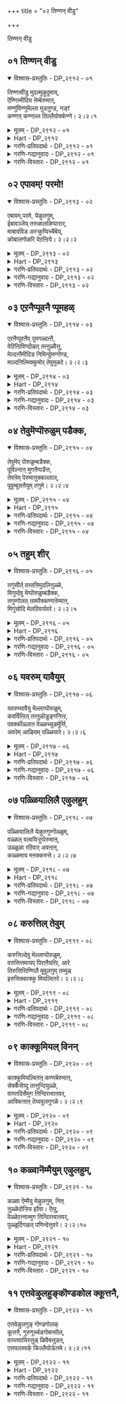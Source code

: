 +++
title = "०२ तिण्णन् वीडु"

+++

तिण्णन् वीडु

## ०१ तिण्णन् वीडु

<details open><summary>विश्वास-प्रस्तुतिः - DP_२९१२ - ०१</summary>

तिण्णऩ्वीडु मुदल्मुऴुदुमाय्,  
ऎण्णिऩ्मीदिय ऩॆम्बॆरुमाऩ्,  
मण्णुंविण्णुमॆल्ला मुडऩुण्ड, नङ्f  
कण्णऩ् कण्णल्ल तिल्लैयोर्क्कण्णे। २।२।१
</details>

<details><summary>मूलम् - DP_२९१२ - ०१</summary>

तिण्णऩ्वीडु मुदल्मुऴुदुमाय्,  
ऎण्णिऩ्मीदिय ऩॆम्बॆरुमाऩ्,  
मण्णुंविण्णुमॆल्ला मुडऩुण्ड, नङ्f  
कण्णऩ् कण्णल्ल तिल्लैयोर्क्कण्णे। २।२।१
</details>

<details><summary>Hart - DP_२९१२</summary>

The ancient god, moksha,  
the highest of all the gods, the protector of the world  
who has unlimited good qualities  
swallowed the earth and the sky:  
We have no other eyes but his to see:
</details>

<details><summary>गरणि-प्रतिपदार्थः - DP_२९१२ - ०१</summary>

तिण् = शाश्वतवाद, नल् \(नन्\) = श्रेष्ठवाद \(परिशुद्धवाद\), वीडु = बिडुगडॆये \(मोक्षवे\), मुदल् = मॊदलाद, मुऴुदुम् आय् = ऎल्लवू आगि, ऎण्निन् = योचनॆगॆ \(चिन्तनॆगॆ\), मीदियन् = मेल्पट्टवनू, ऎम्बॆरुमान् = नमगॆ स्वामियू, मण्णुम् विण्णुम् ऎल्लाम् = भूलोकवन्नू मेलणलोकगळन्नू ऎल्लवन्नू, उडन् = ऒट्टिगॆ, उण्ड = उण्डवनू, आद, नम् कण्णन् = नम्म कृष्ण परमात्मन, कण् अल्लदु = कृपाश्रयवल्लदॆ, इल्लै ओर् कण्णे = बेरॊन्दु कृपाश्रयविल्लवे इल्ल. 
</details>

<details><summary>गरणि-गद्यानुवादः - DP_२९१२ - ०१</summary>

शाश्वतवाद श्रेष्ठवाद \(उत्तमवाद\) बिडुगडॆये मॊदलाद ऎल्लवू आद, चिन्तनॆगॆ मीरिदवनाद, नम्म स्वामियाद, भूलोकवन्नू मेलण लोकगळन्नू ऎल्लवन्नू ऒट्टिगॆ उण्डवनाद नम्म कृष्णपरमात्मन कृपाश्रयवल्लदॆ बेरॊन्दु कृपाश्रयवे इल्ल. 
</details>

<details><summary>गरणि-विस्तारः - DP_२९१२ - ०१</summary>

हिन्दिन तिरुवाय् मॊऴियल्लि आळ्वाररु भगवन्तन कल्याणगुणगळन्नु विवरिसुत्ता, अवुगळन्नॆल्ला गमनिसिद बळिकलादरू तम्म मनस्सु आ सर्वेश्वरन दिव्यतिरुवडिगळन्नु दृढवागि आश्रयिसबेकॆन्दु अदक्कॆ करॆ कॊट्टरष्टॆ.

ई तिरुवाय् मॊऴिय मॊदल पाशुरवाद इदरल्लि सह आ विषयवन्ने अवरु मुन्दुवरिसुत्तिद्दारॆ. 

आळ्वाररु हेळुत्तारॆ- भगवन्तन कल्याणगुणगळन्नू लीलाविभूतिगळन्नू ऎणिसि, लॆक्कमाडि हेळलु साध्यविल्ल. अवुगळ परिमितियन्नु चिन्तिसि गुरुतिसलू आगुवुदिल्ल. स्वामियु परमकारुण्य निधि. तानु सृष्टिसिद ऎल्ला चेतनाचेतनगळ रक्षणॆय हॊणॆयन्नु हॊत्तिद्दानॆ. सामान्यवाद सुखशान्ति सन्तोषगळन्नु हिडिदु, अत्युत्तमवू शाश्वतवू श्रेष्ठवू आद मोक्षदवरॆगॆ ऎल्लवन्नू दयॆनीडतक्कवनु अवने. जनन मरणादि दुःखसङ्कटगळन्नु निवारिसुववनू अवने. ऎल्ल लोकगळ निर्वाहकनू अवने. प्रळयकाल बन्दागलू सह, भूलोकवन्नू मेलण ऎल्ला लोकगळन्नू अवनु ऒट्टिगॆ कबळिसि, अवुगळन्नॆल्ला तन्न हॊट्टॆयल्लिये अडगिसिट्टुकॊण्डु, मत्तॆ सृष्टि कालबरुववरॆगू संरक्षिसुववनु. सामान्यमानवनागि भूलोकदल्लि बन्दु तन्न आश्चर्याद्भुत लीलॆगळिद लोकवन्नु मुग्धगॊळिसिद मनमोहकनाद श्रीकृष्णनू अवने. चेतननु अवन कृपॆयन्नू आश्रयवन्नू तप्पदॆ गळिसिकॊळ्ळलेबेकु. अदन्नु बिट्टरॆ अन्थ आश्रय बेरॊन्दिल्ल. 

“कण्णन् कण्णल्लदु इल्लैयोर् कण्णे” –

’कण्’ ऎम्बुदक्कॆ ’करुणॆ, कृपॆ, दयॆ, अनुग्रह, नोट, कण्णु, स्थळ, अवकाश, मुम्भाग, ऎदुरु, आश्रय............” ऎन्दॆल्ल अर्थवागुत्तदॆ. इविष्टु अर्थगळन्नू मेलणवाक्यदल्लि अन्वयिसिकॊण्डु आनन्दिसबहुदाद सॊगसाद वाक्यविदु. ’कण्णन्’ ऎन्दरॆ, श्रीकृष्णरूपियाद भगवन्तनु ई ऎल्ल गुणगळिन्दलू परिशोभितनु. अवन कण्णिगॆ ऒळपट्टवनिगॆ सुख, शान्ति, सन्तोषगळिगॆ तडॆयिल्ल. कण्णन कण्णे कण्णु\! निजवाद, अत्याकर्षवाद, कृपापूर्णवाद, मनोहरवाद कण्णु\! मिक्कवन्नु याव बगॆयल्लू अदरॊन्दिगॆ होलिसलु आगदॆ इरुवुदरिन्द अवुगळन्नु ’कण्णु’ ऎन्नलेबारदु. कण्णन कण्णिन महत्व अष्टु हिरिदु?
</details>

## ०२ एपावम्\! परमो\!

<details open><summary>विश्वास-प्रस्तुतिः - DP_२९१३ - ०२</summary>

एबावम्,परमे, येऴुलगुम्,  
ईबावञ्जॆय् तरुळालळिप्पारार्,  
माबावंविड अरऱ्कुप्पिच्चैबॆय्,  
कोबालगोळरि येऱऩ्ऱिये। २।२।२
</details>

<details><summary>मूलम् - DP_२९१३ - ०२</summary>

एबावम्,परमे, येऴुलगुम्,  
ईबावञ्जॆय् तरुळालळिप्पारार्,  
माबावंविड अरऱ्कुप्पिच्चैबॆय्,  
कोबालगोळरि येऱऩ्ऱिये। २।२।२
</details>

<details><summary>Hart - DP_२९१३</summary>

If he does not help us, who will give us grace  
and save the people of the seven worlds  
and the gods in the sky from their sins?  
Gopalan, the highest lord, gave his blood to Shiva  
to remove the curse that Nānmuhan had put on him:
</details>

<details><summary>गरणि-प्रतिपदार्थः - DP_२९१३ - ०२</summary>

एपावम् = ऎन्थ भावनॆ\! परमे = ऎष्टु श्रेष्ठ\! एऴुलहुम् = एळु लोकगळन्नू, पावम् = \(ई बगॆय\) भावनॆगळन्नु ईशॆय्दु = उण्टुमाडि, अरुळाल् = कृपॆयिन्द, अळिप्पार् आर् = संरक्षिसुववरु यारु? मा = बलु दॊड्ड, पावम् = पापवु, विड = तॊलगुवन्तॆ, अरऱ् कु = शिवनिगॆ, पिच्चै पॆय् = भिक्षॆयन्नित्त, कोपालन् = गोपालकनाद \(गोपालनॆम्ब\), कोळ् = बलिष्ठ अरि एऱु = गण्डुसिंह, अन्ऱिये = अल्लदॆये. 
</details>

<details><summary>गरणि-गद्यानुवादः - DP_२९१३ - ०२</summary>

ऎन्थ भावनॆ\! ऎष्टु श्रेष्ठ\! ई बगॆय भावनॆगळन्नुण्टुमाडि, कृपॆयिन्द संरक्षिसुववरु यारु? बलुदॊड्ड पापवु तॊलगुवन्तॆ शिवनिगॆ भिक्षॆयन्नित्त गोपालनॆम्ब बलिष्ठगण्डु सिंहवल्लदॆये? 
</details>

<details><summary>गरणि-विस्तारः - DP_२९१३ - ०२</summary>

हिन्दिन पाशुरदल्लि ’कण्णनल्लदॆ बेरॊन्दु कण्णे इल्ल’ ऎम्बुदन्नु स्पष्टपडिसलायितु. ईग, अदु हेगॆ ऎम्बुदन्नु निदर्शनपूर्वकवागि दृढपडिसलागुत्तदॆ. 

कृपॆ, रक्षणॆ – ई ऎरडू भगवन्तन अपरूपवाद अतिशय कार्यगळु. ऎल्ला लोकगळिगू ऎल्ला कालगळल्लियू भगवन्तन रक्षणॆ ऎम्बुदिदॆयष्टॆ. इदन्नु मनस्सिगॆ तन्दुकॊळ्ळुवुदू हागॆये दृढवागि नम्बुवुदू निजवागियू बहळ उत्तमवाद कार्यवे\! इन्थ उदात्त भावनॆमनदल्लि मूडिबरुवुदू सह भगवन्तन कृपॆयिन्दले. भगवन्तन कल्याणगुणगळन्नु नॆनॆयुवुदू, अवुगळ बगॆगॆ कृतङ्ञतॆयन्नु व्यक्तपडिसुवुदू भगवन्तन हिरिमॆयन्नु हॊगळिदन्तॆये. 

शिवनिगॆ हिन्दॆ ब्रह्महत्यादोष बन्दितन्तॆ. निजवागियू अदु बलु दॊड्ड पाप\! शिवनु तन्न कैगॆ अण्टिकॊण्डिद्द ब्रह्मकपालवन्नु हिडिदु अलॆदु अलॆदु बेसत्तनन्तॆ. यारू अदन्नु तुम्बलु समर्थरागलिल्लवन्तॆ. कडॆगॆ, सर्वेश्वरनाद, सर्वरक्षकनाद भगवन्तन बळिगॆ शिवनु होगि याचिसिदनन्तॆ. स्वामियु तन्न कैयिन्दले रक्तवन्नु अदरॊळक्कॆ हरिसुत्ता ’अक्षयं’ ऎन्दनन्तॆ. ब्रह्मकपालवु रक्तदिन्द तुम्बिद कूडले, शिवन कैगॆ अण्टिद्द पीडॆ कैयिन्द कळचिबित्तन्तॆ. शिवनिगॆ अण्टिद्द ब्रह्महत्यादोषवन्नु भगवन्तनु नीगिसिद्दु हीगॆ. 

जगत्तिनल्लि ’गोपाल’ ऎम्ब हॆसरिनिन्द मॆरॆयुत्ता गोवुगळ पालकनागि, मनमोहकनाद श्रीकृष्णरूपियाद भगवन्तनु परमसमर्थनाद पुरुषसिंहने\! 

आळ्वाररु हेळुत्तारॆ- भगवन्त ऎन्थ कृपासागर\! ऎन्थ जगद्रक्षकधुरीण\! ई बगॆय भावनॆगळु भक्तन मनदल्लि मूडिबरुवन्तॆ आगुवुदु स्वामिय असदृशवाद कार्यगळिन्दले. शिवनिगॆ अण्टिद्द ब्रह्महत्यादोषवन्नु निवारिसिद्दु अवन \(स्वामिय\) अद्वितीय सामर्थ्यने\! आ पुरुषसिंहनन्नु आश्रयिसि, अवन पूर्णकृपॆगॆ पात्ररागबेकु.
</details>

## ०३ एऱनैप्पूवनै प्पूमहळ्

<details open><summary>विश्वास-प्रस्तुतिः - DP_२९१४ - ०३</summary>

एऱऩैप्पूवऩैप् पूमगळ्दऩ्ऩै,  
वेऱिऩ्ऱिविण्दॊऴत् तऩ्ऩुळ्वैत्तु,  
मेल्दऩ्ऩैमीदिड निमिर्न्दुमण्गॊण्ड,  
माल्दऩिल्मिक्कुमोर् तेवुमुळदे। २।२।३
</details>

<details><summary>मूलम् - DP_२९१४ - ०३</summary>

एऱऩैप्पूवऩैप् पूमगळ्दऩ्ऩै,  
वेऱिऩ्ऱिविण्दॊऴत् तऩ्ऩुळ्वैत्तु,  
मेल्दऩ्ऩैमीदिड निमिर्न्दुमण्गॊण्ड,  
माल्दऩिल्मिक्कुमोर् तेवुमुळदे। २।२।३
</details>

<details><summary>Hart - DP_२९१४</summary>

Our divine lord who grew to the sky at Mahābali's sacrifice  
and measured the world  
keeps on his body Shiva, the bull-rider,  
Nānmuhan on a lotus and Lakshmi, treating all equally  
as all the other gods in the sky worship him:  
Is there any god higher than he?
</details>

<details><summary>गरणि-प्रतिपदार्थः - DP_२९१४ - ०३</summary>

एऱनै = वृषभवुळ्ळवनन्नु \(वृषभवाहनन्नु\), पूवनै = हूविनवनन्नु \(हूविनल्लि हुट्टिदवनन्नु\), पू= महळ् तन्नै = हूविन मगळन्नु \(लक्ष्मीदेवियन्नु\) वेऱु = बेरॆ, अन्ऱि = ऎन्नदन्तॆ, विण् तॊऴ = मेलणलोकदवरु, पूजिसुवन्तॆ, तन् उळ् = तन्नल्लिये, वैत्तु = इट्टुकॊण्डवनाड, मेल् = मेलॆ मत्तु तन्नै = तन्नन्नु, मीदीड = \(अवरॆल्लर\) मेलिरिसुवन्तॆ, निमिर्न्दु = बॆळॆदु \(ऎत्तरक्कॆ बॆळॆदु\) मण् कॊण्ड = भूमियन्नळॆदुकॊण्डवनाद माल् तनिल् = सर्वेश्वरनिगॆ, मिक्कुम् = हॆच्चिन \(मेल्पट्ट\), ओर् देवुम् उळदे = बेरॊब्ब दैववुण्टे? 
</details>

<details><summary>गरणि-गद्यानुवादः - DP_२९१४ - ०३</summary>

वृषभदवनन्नु हूविनवनन्नु हूविन मगळन्नु बेरॆबेरॆ ऎन्नदन्तॆ मेलणलोकदवरु पूजिसुवन्तॆ तन्नल्लिये इट्टुकॊण्डवनाद मत्तु तन्नन्नु अवरॆल्लर मेलिरिसुवन्तॆ ऎत्तरक्कॆ बॆळॆदु भूमियन्नळॆदुकॊण्डवनाद सर्वेश्वरनिगॆ मेल्पट्ट बेरॊब्ब दैववुण्टे? 
</details>

<details><summary>गरणि-विस्तारः - DP_२९१४ - ०३</summary>

वृषभवन्नुतन्न वाहनवन्नागि माडिकॊण्डिरुव शिवनु ’वृषभदवनु’. कमलद हूविनल्लि हुट्टिद चतुर्मुखब्रह्मनु ’हूविनवनु’. हागॆये हूविनल्लि हुट्टिदवळाद महालक्ष्मि ’हूविन मगळु’.

सर्वेश्वरनाद भगवन्तनु शिवनन्नु तन्न देहद बलभागदल्लिरिसिकॊण्डिद्दानॆ. तन्न नाभियिन्दले हॊरटु अरळिद कमलद हूविनल्लि हुट्टि, अल्लिये अदन्ने आसनवन्नागि माडिकॊण्डु वासिसुव चतुर्मुखनन्नु तन्निन्द बेर्पडदन्तॆ अल्लिये इरिसिकॊण्डिद्दानॆ. समुद्रमथन समयदल्लि कमलद हूविनल्लि हुट्टिद महालक्ष्मि भगवन्तनन्नु एरिसि मदुवॆयाद बळिक, तन्नन्नु अगलि होगदन्तॆ, स्वामियु तन्न वक्षदल्लिये अवळन्निरिसिकॊण्डिद्दानॆ. 

शिवनू, ब्रह्मनू, लक्ष्मियू तन्न ऒन्दु भागवे ऎन्दू, अवरु बेरॆयल्लवॆन्दू, अवरन्नु पूजिसिदरू तन्नन्ने पूजिसिदन्तॆ ऎन्दू तोरिसुवुदक्कागि स्वामियु अवरन्नु तन्नल्लिये हीगॆ व्यवस्थॆ माडिकॊण्डिद्दानॆ. 

अल्लदॆ तानु अवरॆल्लरिगिन्तलू मिगिलादवनु ऎन्दु तोरिसुव सलुवागि इन्नू उन्नतवागि बॆळॆदु, त्रिविक्रमनॆनिसि, ऎल्ल लोकगळन्नू तन्न ऎरडे हॆज्जॆगळिन्द व्यापिसि, अळॆदुकॊण्डिद्दानॆ. 

भगवन्तनिगिन्तलू मेल्पट्ट दैव बेरॆ इल्लवे इल्ल. अवने सर्वेश्वर. 

आळ्वाररु हेळुत्तारॆ- शिव, ब्रह्म, लक्ष्मि, नारायण, ऎन्दु बेरॆ बेरॆयागि ऎणिसि पूजिसुव आवश्यकतॆ इल्लवॆम्बन्तॆयू, अवरॆल्लर पूजॆयू सर्वेश्वरनाद तनगे सल्लुत्तदॆयॆन्दू तोरिसलु भगवन्तनु शिव, ब्रह्म, लक्ष्मियरन्नु तन्न देहदल्लिये सेरिसिकॊण्डिद्दानॆ. अल्लदॆ, अवरॆल्लरिगिन्तलू उन्नतवागि बॆळॆदु, त्रिविक्रमनागि, भूमियन्नु तन्न ऒन्दे हॆज्जॆयिन्द अळॆदुकॊण्डिद्दानॆ. आ सर्वेश्वरनिगिन्तलू बेरॆ याव दैववू इल्ल.
</details>

## ०४ तेवुमॆप्पॊरुळुम् पडैक्क,

<details open><summary>विश्वास-प्रस्तुतिः - DP_२९१५ - ०४</summary>

तेवुमॆप् पॊरुळुम्बडैक्क,  
पूविल्नाऩ् मुगऩैप्पडैत्त,  
तेवऩॆम् पॆरुमाऩुक्कल्लाल्,  
पूवुम्बूसऩैयुम् तगुमे। २।२।४
</details>

<details><summary>मूलम् - DP_२९१५ - ०४</summary>

तेवुमॆप् पॊरुळुम्बडैक्क,  
पूविल्नाऩ् मुगऩैप्पडैत्त,  
तेवऩॆम् पॆरुमाऩुक्कल्लाल्,  
पूवुम्बूसऩैयुम् तगुमे। २।२।४
</details>

<details><summary>Hart - DP_२९१५</summary>

Should anyone adorn other gods with flowers  
or worship any god other than our lord  
who created Nānmuhan to create all the gods  
and all the creatures in the world?
</details>

<details><summary>गरणि-प्रतिपदार्थः - DP_२९१५ - ०४</summary>

तेवुम् = देवतॆगळन्नू, ऎप्पॊरुळुम् = ऎल्ला वस्तुगळन्नू, पडैक्क = सृष्टिसुवुदक्कागि, पूविल् = कमलद हूविनल्लि, नान् मुहनै = नाल्मुखनन्नु, पडैत्त = सृष्टिसिद, तेवम् = परदैववाद, ऎम्बॆरुमानक्कु अल्लाल् = सर्वेश्वरनिगॆ अल्लदॆ, पूवुम् = हूवू, पूशनैयुम् = पूजॆयू, तहुमे = तरवे? 
</details>

<details><summary>गरणि-गद्यानुवादः - DP_२९१५ - ०४</summary>

देवतॆगळन्नू ऎल्ला वस्तुगळन्नू सृष्टिसुवुदक्कागि कमलदहूविनल्लि नाल्मुखनन्नु सृष्टिसिद परदैववाद सर्वेश्वरनिगॆ अल्लदॆ हूवू पूजॆयू तरवे? 
</details>

<details><summary>गरणि-विस्तारः - DP_२९१५ - ०४</summary>

याव दैववन्नु पूजिसबेकु? यारिगॆ मणियबेकु? यारिगॆ गन्ध पुष्पादि उपचारगळन्नु सल्लिसबेकु? यारन्नु दृढवागि आश्रयिसि उज्जीवनगॊळ्ळबेकु? ई बगॆय प्रश्नॆगळॆल्लक्कू उत्तरवो ऎम्बन्तॆ ई पाशुरद विषयविदॆ. 

आळ्वाररु हेळुत्तारॆ- ऎल्लक्कू आदियू कारणनू आगिरुव परदैव ऒब्बनु. अवने सर्वेश्वर. देवतॆगळिन्द हिडिदु ऎल्ला चेतनाचेतन वस्तुगळन्नू सृष्टिसलु सङ्कल्पिसिद कूडले अवनु चतुर्मुख ब्रह्मनन्नु तन्न नाभिकमलदल्लि सृष्टिसिदनु. मत्तु जगत् सृष्टिय कार्यक्कॆ अवनन्नु नियमिसिदनु. सर्वेश्वरनू सर्वङ्ञनू सर्वशक्तनू आद आ दैववन्नल्लदॆ मत्तारन्नु पूजिसुवुदु? अवने ऎल्ल बगॆय उपचारक्कू तक्कवनु. अवनन्ने दृढवागि आश्रयिसि उज्जीवनगॊळ्ळतक्कद्दु.
</details>

## ०५ तहुम् शीर्

<details open><summary>विश्वास-प्रस्तुतिः - DP_२९१६ - ०५</summary>

तगुंसीर्त् तऩ्तऩिमुदलिऩुळ्ळे,  
मिगुम्देवु मॆप्पॊरुळुम्बडैक्क,  
तगुम्गोलत् तामरैक्कण्णऩॆम्माऩ्,  
मिगुंसोदि मेलऱिवार्यवरे। २।२।५
</details>

<details><summary>मूलम् - DP_२९१६ - ०५</summary>

तगुंसीर्त् तऩ्तऩिमुदलिऩुळ्ळे,  
मिगुम्देवु मॆप्पॊरुळुम्बडैक्क,  
तगुम्गोलत् तामरैक्कण्णऩॆम्माऩ्,  
मिगुंसोदि मेलऱिवार्यवरे। २।२।५
</details>

<details><summary>Hart - DP_२९१६</summary>

The majestic lord with beautiful lotus eyes  
unique, famous and ancient, shines like a bright light:  
Does anyone know any other god, higher than our dear lord?
</details>

<details><summary>गरणि-प्रतिपदार्थः - DP_२९१६ - ०५</summary>

तहुम् = युक्तवाद \(तक्कद्दाद\), शीर् = गुणगळन्नुळ्ळवनू, तन् = तन्न, तनि = साटियिल्लद, मुदलिनुळ्ळे = मॊट्टमॊदलिन सङ्कल्पदल्लि, मिहुम् = इतर, देवुम् = ब्रह्मादि देवतॆगळन्नू, ऎप्पॊरुळुम् = ऎल्ला वस्तुगळन्नू, पडैक्क = सृष्टिसुवुदक्कागि, तहुम् = तक्कावनाद, कोलम् = सुन्दरवाद, तामरैक्कण्ण = कॆन्दावरॆयन्तॆ कण्णुगळुळ्ळवनू, आद, ऎम्मान् = नम्म स्वामियन्नुळिदु, मिहुम् = अतिशयवाद, शोदि = ज्योति \(प्रभॆ\)यन्नुळ्ळ, मेल् = श्रेष्ठ \(मेलाद\) वस्तुवन्नु, अऱिवार् = अरियतक्कवरु, यवर् = यारिद्दारॆ? \(यारु?\) 
</details>

<details><summary>गरणि-गद्यानुवादः - DP_२९१६ - ०५</summary>

युक्तवाद \(तक्कद्दाद\) गुणगळन्नुळ्ळवनू, तन्न साटियिल्लद मॊट्ट मॊदलिन सङ्कल्पदल्लि, उळिद ऎल्ला \(ब्रह्मादि\) देवतॆगळन्नू, ऎल्ला वस्तुगळन्नू सृष्टिसुवुदक्कागि तक्कवनाद सॊबगिन कॆन्दावरॆयन्तॆ कण्णुगळुळ्ळवनाद नम्म स्वामियन्नुळिदु, अतिशयवाद प्रभॆयन्नुळ्ळ मेलाद वस्तुवन्नु अरियतक्कवरु यारु? 
</details>

<details><summary>गरणि-विस्तारः - DP_२९१६ - ०५</summary>

ई पाशुरदल्लि भगवन्तन कॆलवु विशिष्टवाद परत्वगुणगळन्नु निरूपिसलागिदॆ. 

भगवन्तनु तन्न सृष्टिकार्यक्कॆ युक्तवाद ज्ञान, बल, वीर्य, तेजस मॊदलाद साटियिल्लद गुणगळिन्दलू, तन्न सङ्कल्प मात्रदिन्दले ब्रह्मने मॊदलाद ऎल्ला देवतॆगळन्नू मत्तु इतर ऎल्ला चेतनाचेतन वस्तुगळन्नू सृष्टिसि बिडबल्लसामर्थ्यदिन्दलू, कॆन्दावरॆयन्तॆ विशालवू सुन्दरवू आद कण्णुगळुळ्ळवनागि, तक्कन्तॆ सर्वाकर्षक प्रभॆ \(तेजस्\)यिन्दलू, अद्वितीयवाद रीतियल्लि दिव्यसुन्दरनागिद्दानॆ. गुणगळल्लू, सौन्दर्यदल्लू, सङ्कल्पशक्तियल्लू, साटियिल्लद ज्ञानदल्लू भगवन्तनन्नु मीरिसुव परवस्तु बेरॊन्दिल्ल. ऎल्ल विषयदल्लू अवने सर्वाधिकनु.
</details>

## ०६ यवरुम् यावैयुम्

<details open><summary>विश्वास-प्रस्तुतिः - DP_२९१७ - ०६</summary>

यवरुम्यावैयु मॆल्लाप्पॊरुळुम्,  
कवर्विऩ्ऱित् तऩ्ऩुळॊडुङ्गनिऩ्ऱ,  
पवर्क्कॊळ्ञाऩ वॆळ्ळच्चुडर्मूर्त्ति,  
अवरॆम् आऴियम् पळ्ळियारे। २।२।६
</details>

<details><summary>मूलम् - DP_२९१७ - ०६</summary>

यवरुम्यावैयु मॆल्लाप्पॊरुळुम्,  
कवर्विऩ्ऱित् तऩ्ऩुळॊडुङ्गनिऩ्ऱ,  
पवर्क्कॊळ्ञाऩ वॆळ्ळच्चुडर्मूर्त्ति,  
अवरॆम् आऴियम् पळ्ळियारे। २।२।६
</details>

<details><summary>Hart - DP_२९१७</summary>

He carries a discus and rests beautifully on the ocean,  
and he swallowed all people and all things and kept them in his stomach  
He is the shining flood of knowledge  
and his rule spreads over all the world:
</details>

<details><summary>गरणि-प्रतिपदार्थः - DP_२९१७ - ०६</summary>

यवरुम् = ऎल्ला चेतनरन्नू, यावैयुम् = ऎल्ला अचेतनगळन्नू, ऎल्ला प्पॊरुळुम् = ऎल्ला वस्तुगळन्नू, कवर् वु = कवलुगळु, इन्ऱि = इल्लदन्तॆ, तन्नुळ् = तन्नल्लिये, ऒडुङ्ग = अडकमाडिकॊण्डु, निन्ऱ =इरुव, पर्वकॊळ् = विशालवागि हरडिरुव, ञानम् वॆळ्ळम् = ज्ञानप्रवाहवु, शुडर् = \(तनगॆ\) कान्तियागि बॆळगुव, मूर्त्ति = \(सॊबगिन\) मूर्तियाद, अवर् = आ सर्वेश्वरनु, ऎम् = नम्म, आऴि = प्रळयजलदल्लि, अम् = सॊगसागि, \(निरातङ्कवागि\), पळ्ळियाने = पवडिसिरुववने. 
</details>

<details><summary>गरणि-गद्यानुवादः - DP_२९१७ - ०६</summary>

हिन्दिन पाशुरगळल्लि भगवन्तनु सृष्टिगॆ मुञ्चितवागि इरतक्कवनॆन्दू, अवन सङ्कल्पमात्रदिन्दले सृष्टिकार्यनडॆयुवुदॆन्दू हेळलायितु. ई पाशुरदल्लि, महाप्रळयवुण्टागि, ऎल्लॆल्लू जलमयवे आगिद्दागलू सह भगवन्तनु मात्र आ प्रळयजलदल्लि निर्लिप्ततॆयिन्द निरातङ्कवागि पवडिसि योगनिद्दॆयल्लिरुवनॆन्दू हेळलागुत्तदॆ. हीगॆ, भगवन्तन अनादित्ववन्नू अविनाशत्ववन्नू इदु विशदपडिसुत्तदॆ. सृष्टिये बरलि, प्रळयवेबरलि, भगवन्तनु तन्न सृष्टिय ऎल्ल वस्तुगळन्नू निर्वहिसुत्तानॆ. प्रळय बन्दाग आ वस्तुगळन्नॆल्ल तन्न हॊट्टॆयल्लि अडकमाडिकॊण्डु, मरुसृष्टियवरॆगॆ कापाडिकॊण्डिद्दु, सृष्टिकाल बन्द कूडले अवन्नॆल्ल हॊरहाकुत्तानॆ. सृष्टिप्रळयगळ नडुवण कालदल्लियू सह अवने ऎल्लवन्नू संरक्षिसतक्कवनु. ऎन्थ उदारियाद कृपाळु भगवन्त\! 
</details>

<details><summary>गरणि-विस्तारः - DP_२९१७ - ०६</summary>

आळ्वाररु हेळुत्तारॆ- प्रळयकालदल्लि सर्वेश्वरनाद भगवन्तनु ऎल्ला चेतनचेतनवस्तुगळन्नू, भिन्नभिन्नवागि विङ्गडिसिदन्तॆ, ऎल्लवन्नू ऒट्टागि कबळिसि, तन्न हॊट्टॆयल्लि अडकमाडिट्टुकॊळ्ळुत्तानॆ- बळिक, निरातङ्कवागि, हायागि, आ प्रळयजलदल्लिये कल्पान्तदवरॆगू पवडिसि योगनिद्दॆयल्लिरुत्तानॆ. ऎल्लॆल्लियू हरडिकॊण्डिरुव ज्ञानप्रवाहद प्रभॆयु अवनन्नु दिव्यसुन्दरनन्नागि बॆळगिसुत्तदॆ.
</details>

## ०७ पळ्ळियालिलै एऴुलहुम्

<details open><summary>विश्वास-प्रस्तुतिः - DP_२९१८ - ०७</summary>

पळ्ळियालिलै येऴुलगुम्गॊळ्ळुम्,  
वळ्ळल् वल्वयिऱ्ऱुप्पॆरुमाऩ्,  
उळ्ळुळा रऱिवार् अवऩ्ऱऩ्,  
कळ्ळमाय मऩक्करुत्ते। २।२।७
</details>

<details><summary>मूलम् - DP_२९१८ - ०७</summary>

पळ्ळियालिलै येऴुलगुम्गॊळ्ळुम्,  
वळ्ळल् वल्वयिऱ्ऱुप्पॆरुमाऩ्,  
उळ्ळुळा रऱिवार् अवऩ्ऱऩ्,  
कळ्ळमाय मऩक्करुत्ते। २।२।७
</details>

<details><summary>Hart - DP_२९१८</summary>

He, generous and mighty,  
swallowed all the seven worlds and rested on a banyan leaf:  
Who knows what is within him?  
Who knows the thoughts of that thief Māyan?
</details>

<details><summary>गरणि-प्रतिपदार्थः - DP_२९१८ - ०७</summary>

कुळ्ळि = मलगुव स्थळ, आल् इलै = आलद ऎलॆ, एऴ् उलहुम् = एळु लोकगळन्नू, कॊळ्ळुम् = इळिसिकॊळ्ळुवन्थ \(सेरिसिकॊळ्ळुवन्थ\), वळ्ळल् = उदारवाद, वल् = बलिष्ठवाद, वयिट्रु = हॊट्टॆयुळ्ळ, पॆरुमान् = हिरिमॆयुळ्ळवनन्नु \(स्वामियन्नु\), उळ्ळुळ् = अन्तरङ्गदल्लि, आर् अऱिवार् = यारु अरियबल्लरु? अवन् तन् = अवन, कळ्ळम् = कपटदिन्द कूडिद, मायम् = आश्चर्यगळु, मनम् = मनस्सिन, करुत्ते = विषयवे. 
</details>

<details><summary>गरणि-गद्यानुवादः - DP_२९१८ - ०७</summary>

मलगुव स्थळ आलदॆलॆ. एळु लोकगळन्नू सेरिसिकॊळ्ळुवन्थ उदारवाद \(बलुदॊड्ड\) बलिष्ठवाद हॊट्टॆ. इन्थ हिरिमॆयुळ्ळवनन्नु \(स्वामियन्नु\) अन्तरङ्गदल्लि यारु अरियबल्लरु? अवन कपटदिन्द कूडिद आश्चर्यगळु मनस्सिन विषयवे. 
</details>

<details><summary>गरणि-विस्तारः - DP_२९१८ - ०७</summary>

भगवन्तनु हेगॆ जगन्नियामकनॆम्बुदन्नू, जगन्निर्वाहकनॆम्बुदन्नू अवन औदार्यवॆष्टु हिरिदु ऎम्बुदन्नु हिन्दिन पाशुरगळल्लि हेळलायितु. ईग अवन ’मायॆ’यन्नु कुरितु हेळलागुत्तदॆ. 

आळ्वाररु हेळुत्तारॆ- भगवन्तन ऒन्दॊन्दु कॆलसवू अत्याश्चर्यकारक. अदु अष्टे कपटवू हौदु. अवन रीतियन्नु अरितुकॊळ्ळुवुदक्कॆ सुलभवागि आगुवुदे इल्ल. प्रळयकाल बन्दाग, इडिय ब्रह्माण्डवन्ने सरागवागि बलिष्ठवू उदारवू आद तन्न दॊड्ड हॊट्टॆयल्लि सेरिसिट्टुकॊळ्ळुववनिगॆ मलगुव स्थळवादरू ऎन्थाद्दु\! अडॆतडॆयिल्लदॆ ऎल्लॆल्लू तुम्बिकॊण्डु, हॊय्दाडुव अलॆगळिन्द कूडि, स्वल्पवू निलुकडॆयिल्लदन्थ अपारवाद जलराशियल्लि पुट्टदॊन्दु आलदॆलॆय मेलॆये अवनु मलगुवुदु? एनू अरियद पुट्ट शिशुवागि अल्लि मलगि निरातङ्कवागि, निर्लिप्ततॆयिन्द योगनिद्दॆ माडुवुदन्तॆ\! अद्भुताश्चर्यगळिन्द तुम्बिद इन्थ विषयगळन्नु तिळिदुकॊळ्ळबेकादद्दु मनस्सिन मूलकवे ऎन्दरू सह, आ मनस्सिनिन्द भगवन्तन हिरिमॆयन्नु पूर्णवागि अरितुकॊळ्ळबल्लवरु बहळ विरळ. इल्लवे इल्ल ऎन्नबहुदे?
</details>

## ०८ करुत्तिल् तेवुम्

<details open><summary>विश्वास-प्रस्तुतिः - DP_२९१९ - ०८</summary>

करुत्तिल्देवु मॆल्लाप्पॊरुळुम्,  
वरुत्तित्तमायप् पिराऩैयऩ्ऱि, आरे  
तिरुत्तित्तिण्णिलै मूवुलगुम् तम्मुळ्  
इरुत्तिक्काक्कु मियल्विऩरे। २।२।८
</details>

<details><summary>मूलम् - DP_२९१९ - ०८</summary>

करुत्तिल्देवु मॆल्लाप्पॊरुळुम्,  
वरुत्तित्तमायप् पिराऩैयऩ्ऱि, आरे  
तिरुत्तित्तिण्णिलै मूवुलगुम् तम्मुळ्  
इरुत्तिक्काक्कु मियल्विऩरे। २।२।८
</details>

<details><summary>Hart - DP_२९१९</summary>

The Māyan created all the gods,  
all the three worlds and everything in the world  
and he keeps them inside himself and protects them:  
Is there anyone like him who can do that?
</details>

<details><summary>गरणि-प्रतिपदार्थः - DP_२९१९ - ०८</summary>

करुत्तिल् = सङ्कल्पमात्रदिन्दले, तेवुम् = देवतॆगळन्नू, ऎल्लाप्पॊरुळुम् = ऎल्ला वस्तुगळन्नू, वरुत्तित्त = बरमाडिद \(सृष्टिसिद\), मायम् = अत्याश्चर्यकारकनाद, पिरानै अन्ऱि = स्वामियन्नलदॆ, आरे = बेरॆ यारिद्दारॆ? मूउलहुम् = मूरुलोकगळन्नू, तिरुत्ति = क्रमगॊळिसि, तिण् निलै = सुभद्रवागि नॆलॆगॊळिसि, तम् उळ् = तम्म चिन्तनॆयल्लिये, इरुत्ति = इरिसिकॊण्डु, काक्कुम् = रक्षिसतक्क, इयल्विनरे = स्वभावदवरु. 
</details>

<details><summary>गरणि-गद्यानुवादः - DP_२९१९ - ०८</summary>

सङ्कल्पमात्रदिन्दले देवतॆगळन्नू ऎल्ला वस्तुगळन्नू बरमाडिद \(सृष्टिसिद\) अत्याश्चर्यकारकनाद स्वामियन्नल्लदॆ, मूरु लोकगळन्नू क्रमगॊळिसि, सुभद्रवागि नॆलॆगॊळिसि, तम्म चिन्तनॆयल्लिये इरिसिकॊण्डु, रक्षिसतक्क स्वभाववन्नुळ्ळवरु बेरॆ यारिद्दारॆ? 
</details>

<details><summary>गरणि-विस्तारः - DP_२९१९ - ०८</summary>

हिन्दिन पाशुरदल्लि हेळिद भगवन्तन “कळ्ळम्, मायम्” ऎम्ब विषयवन्ने इल्लियू मुन्दुवरिसलागुत्तदॆ. 

आळ्वाररु हेळुत्तारॆ- सर्वेश्वरनाद भगवन्तनु अत्याश्चर्यकारकने दिट\! ’इन्नु सृष्टियागबेकु’ ऎन्दु मनस्सिगॆ बन्दकूडले, ई सङ्कल्पमात्रदिन्दले ब्रह्मादि ऎल्ला देवतॆगळन्नू चेतन वस्तुगळन्नू अचेतन वस्तुगळन्नू आगले उण्टुमाडुत्तानॆ. अल्लदॆ, तन्न ई सृष्टियन्नॆल्ल मूरुलोकगळागि विङ्गडिसुत्तानॆ. अवुगळन्नु क्रमगॊळिसि, हदवागि व्यवस्थॆमाडुत्तानॆ. ऎडॆबिडदॆ अवुगळ चिन्तनॆयन्निट्टुकॊण्डु, अवुगळन्नु रक्षिसुत्तानॆ. इदॆल्ल अवनिगॆ सहजस्वभाववागिबिट्टिदॆ. ई बगॆय स्वभाववन्नू आश्चर्यकारक महिमॆयन्नू उळ्ळ दैवसर्वेश्वरने. अवनन्नुळिदु बेरॆ याव दैवक्कू ई स्वभावविल्ल. 

मूरु लोकगळु – ऎन्दरॆ, स्वाभाविकवागि स्वर्ग, मर्त्यपाताळ. अवुगळ बदलागि भूलोक, मेलण लोकगळु, परमपद \(मण्णुलहु, विण्णुलहु, परमपद\) ऎन्दु हेळलादीतेनो? अधोलोकगळन्नु आळ्वाररु यारू नॆनॆदद्दे काणॆ\!
</details>

## ०९ काक्कूमियल् विनन्

<details open><summary>विश्वास-प्रस्तुतिः - DP_२९२० - ०९</summary>

काक्कुमियल्विऩऩ् कण्णबॆरुमाऩ्,  
सेर्क्कैसॆय्दु तऩ्ऩुन्दियुळ्ळे,  
वाय्त्तदिसैमुग ऩिन्दिरऩ्वाऩवर्,  
आक्किऩाऩ् तॆय्ववुलगुगळे। २।२।९
</details>

<details><summary>मूलम् - DP_२९२० - ०९</summary>

काक्कुमियल्विऩऩ् कण्णबॆरुमाऩ्,  
सेर्क्कैसॆय्दु तऩ्ऩुन्दियुळ्ळे,  
वाय्त्तदिसैमुग ऩिन्दिरऩ्वाऩवर्,  
आक्किऩाऩ् तॆय्ववुलगुगळे। २।२।९
</details>

<details><summary>Hart - DP_२९२०</summary>

At the end of the eon  
when a flood came to destroy the world  
he swallowed all the creatures on the earth,  
kept them in his stomach, spat them out,  
and created Nānmuhan with faces in the four directions,  
Indra and the other gods and all the gods’ worlds in the sky:
</details>

<details><summary>गरणि-प्रतिपदार्थः - DP_२९२० - ०९</summary>

काक्कुम् = रक्षणॆय, इयल् विनन् = स्वभावदवनाद, कण्णपॆरुमान् = श्रीकृष्णपरमात्मनु, शेर् क्कैशॆय्दु = ऒट्टुगूडिसि, तन् = तन्न, उन्दिउळ्ळे = तिरुनाभियल्लिये, वाय् त्त = \(सृष्टिकार्यक्कॆ\) योग्यनाद, तिशैमुहन् = दिशामुखनन्नू, इन्दिरन् = इन्द्रनन्नू, वानवर् = \(इतर\) देवतॆगळन्नू, आक्किनान = उण्टुमाडिदनु, दॆय् व उलहुहळे = देवतॆगळ लोकगळन्ने. 
</details>

<details><summary>गरणि-गद्यानुवादः - DP_२९२० - ०९</summary>

रक्षिसुव स्वभावदवनाद श्रीकृष्णपरमात्मनु ऒट्टुगूडिसिद तरुवाय. तन्न तिरुनाभियल्लिये \(सृष्टिकार्यक्कॆ\) योग्यनाद दिशामुखनन्नू इन्द्रनन्नू \(इतर\) देवतॆगळन्नू देवतॆगळ लोकगळन्नू उण्टुमाडिदनु. 
</details>

<details><summary>गरणि-विस्तारः - DP_२९२० - ०९</summary>

आळ्वाररु हेळुत्तारॆ- रक्षणॆये भगवन्तन स्वभाव. लयकालदल्लू अदु नडॆयुत्तदॆ. सृष्टिकालदल्लू अदु नडॆयुत्तदॆ. ऎन्दरॆ, भगवन्तन मूरु कार्यगळाद सृष्टि, स्थिति, लयगळल्लि ऒन्दॊन्दरल्लू अवन रक्षणॆय कार्यविद्दे इरुत्तदॆ. आद्दरिन्द भगवन्तन रक्षणॆय कार्य ऎडॆबिडदन्तॆ नडॆयुत्तिरुत्तदॆ. श्रीकृष्णनागि अवतरिसिद आ सर्वेश्वरने ऎल्लवन्नू ऒन्दुगूडिसुव लयकार्य मुगिद बळिक, मत्तॆ ताने सृष्टिकार्‍यदल्लि तॊडगुत्तानॆ. मॊदलु आ कार्यनिर्वहणॆगॆ योग्यनाद दिशामुखनन्नु \(नाल्मुखब्रह्मनन्नु\) तन्न नाभियल्ले उण्टुमाडुत्तानॆ. \(सृष्टिसुववनु ताने ऎम्बुदन्नु इदु सूचिसुत्तदॆ\). बळिक, देवेन्द्रनन्नू दिक्पालकरन्नू इन्नितर ऎल्ला देवतॆगळन्नू अवरवर लोकगळन्नू सृष्टिसुत्तानॆ. 

“शेर् क्कै शॆय्दु” – ऎन्दरॆ, मेलणलोकदवराद ब्रह्मादि देवतॆगळन्नू, भूलोकदवरन्नू, प्राणि, पक्षि, कीटगळन्नू, इतर ऎल्ला चेतन वस्तुगळन्नू, ऎल्ला अचेतन वस्तुगळन्नू – सृष्टियल्लिरुव वस्तुगळॆल्लवन्नू - मेलुकीळु ऎन्नदन्तॆ ऎल्लवन्नु ऒट्टागि सेरिसुव कार्य – लयकार्यवन्नु माडि, ऎन्दर्थ, आगलू भगवन्तनु इडिय सृष्टियन्ने तन्न हॊट्टॆयल्लि अडगिसिट्टुकॊण्डु ऎल्लवन्नू रक्षिसुवनल्ल\!
</details>

## १० कळ्वानॆम्मैयुम् एऴुलहुम्,

<details open><summary>विश्वास-प्रस्तुतिः - DP_२९२१ - १०</summary>

कळ्वा ऎम्मैयु मेऴुलगुम्, निऩ्  
ऩुळ्ळेदोऱ्ऱिय इऱैवा। ऎऩ्ऱु,  
वॆळ्ळेऱऩ्नाऩ्मुग ऩिन्दिरऩ्वाऩवर्,  
पुळ्ळूर्दिगऴल् पणिन्देत्तुवरे। २।२।१०
</details>

<details><summary>मूलम् - DP_२९२१ - १०</summary>

कळ्वा ऎम्मैयु मेऴुलगुम्, निऩ्  
ऩुळ्ळेदोऱ्ऱिय इऱैवा। ऎऩ्ऱु,  
वॆळ्ळेऱऩ्नाऩ्मुग ऩिन्दिरऩ्वाऩवर्,  
पुळ्ळूर्दिगऴल् पणिन्देत्तुवरे। २।२।१०
</details>

<details><summary>Hart - DP_२९२१</summary>

Shiva the bull rider, Nānmuhan, Indra  
and the other gods in the sky bow to him, the eagle rider  
worship his ankleted feet and praise him saying,  
“You are a thief: O lord, you created us  
and all the seven worlds are from you:”
</details>

<details><summary>गरणि-प्रतिपदार्थः - DP_२९२१ - १०</summary>

कळ् वा = मायाविये \(कपटिये\), ऎम्मैयुम् = नम्मन्नू, एऴ् उलहुम् = एळुलोकगळन्नू, निन् = निन्न, उळ्ळे = सङ्कल्पदिन्दले, तोट्रिय = सृष्टिसिद, इऱैवा = ऒडॆयने, ऎन्ऱु = ऎन्दु \(मुन्तागि\), वॆळ् एऱन् = बिळिय ऎत्तिनवनू, नान्मुहन् = नाल्मुखनू, इन्दिरन् = इन्द्रनू, वानवर् = नित्यसूरिगळु देवतॆगळू, पुळ् ऊर् त्ति = गरुडवाहनन, कऴल् = तिरुवडिगळन्नु, पणिन्दु = ऎरगि, एत्तुवरे = स्तुतिसुत्तारॆ. 
</details>

<details><summary>गरणि-गद्यानुवादः - DP_२९२१ - १०</summary>

मायाविये \(कपटिये\), नम्मन्नू एळु लोकगळन्नू निन्न सङ्कल्पदिन्दले सृष्टिसिद ऒडॆयने, ऎन्दु मुन्तागि, बिळिय ऎत्तिनवनू, नाल्मुखनू, इन्द्रनू, नित्यसूरिगळू देवतॆगळु गरुडवाहनन तिरुअडिगळिगॆ ऎरगि स्तुतिसुत्तारॆ. 
</details>

<details><summary>गरणि-विस्तारः - DP_२९२१ - १०</summary>

“बिळिय ऎत्तिनवनु” – शिवपरमात्म. शुद्धवाअ बिळिय ऎत्ताद ’नन्दि’यन्नु तन्न वाहनवागि उळ्ळवनु. 

“नाल्मुख” – ब्रह्म, नाल्कु मुखगळन्नु हॊन्दि, नाल्कु दिक्कुगळन्नू नोडुत्ता, नाल्कुवेदगळन्नु नाल्कु मुखगळिन्द पठिसुत्ता, भगवन्तनन्नु स्तुतिसुत्ता, तन्न सृष्टिकार्यदल्लि तॊडगिरुववनु. 

“वानवर्” – बानिन \(आकाशद\) लोकदल्लि वासिसुवरु – देवतॆगळु. मत्तु परमपददल्लि, भगवन्तन ऎडॆबिडद सेवॆयल्लि तॊडगिरुव नित्यसूरिगळु.

“गरुडवाहन” – सर्वेश्वरनाद महाविष्णु-श्रीमन्नारायण. गरुडनन्नु वाहनवागि माडिकॊण्डु, तन्न भक्तन सङ्कटवन्नु निवारिसुवुदक्कागि अल्लिगॆ धाविसलु सदासिद्धनागिरुव भगवन्त. 

ई पाशुरदल्लि भगवन्तनन्नु ’कळ्वा’ ऎन्दु आदरदिन्द करॆयलागिदॆ. हीगॆन्नुववरु नम्मन्थ सामान्यरल्ल –“बिळिय ऎत्तिनवनू, नान्मुखनू, इन्द्रनू, विण्णवरू”. भगवन्तनन्नु हीगॆ सम्बोधिसबहुदे? ऒब्बरिगू तिळियदन्तॆ, निश्शब्दवागि, गुट्टागि, कपटद रीतियल्लि, बेरॆयवर बॆलॆबाळुव वस्तुगळन्नु स्वाधीनपडिसिकॊण्डु, पत्तॆयिल्लदन्तॆ हॊरटुहोगुववनन्नु “कळ्वा” \(कळ्ळ\) ऎन्नबेकु. भगवन्तनु अन्थवने? ऎन्दरॆ, भगवन्तन कॆलसगळु ’कळ्ळ’न हागॆये इवॆयन्तॆ. अवनु ऎल्ल चेतन अचेतन वस्तुगळ अन्तर्यामियागिरुवुदु यारिगू काणिसद हागॆये अल्लवे? अन्तरङ्गदल्लि सेरिकॊण्डु स्वामियु ऒब्बॊब्बनु माडुवुदक्कू साक्षियागि नोडुत्तलिद्दु, तन्नन्नवनु नॆनॆदाने ऎन्दु आतुरदिन्द कादुकॊण्डिद्दु, अवन सङ्कटद समयदल्लि अवनिगॆ नॆरवागि, अवन अन्तरङ्गवन्नु सूरॆगॊण्डु, अवनन्नुद्धरिसुव अत्याश्चर्यकरनागि, मायावियागि, कपटियागि, प्रेमादरगळिगॆ पात्रनाद ’कळ्व’ने सरि\! 

आळ्वाररु हेळुत्तारॆ- चतुर्मुखनाद ब्रह्मनू शिवनू, देवेन्द्रनू, नित्यसूरिगळू, देवतॆगळू सर्वेश्वरनन्नु हीगॆ स्तुतिसुत्तारॆ- “आश्चर्यकारकने, कपटिये, कळ्ळने, नीने नम्मॊडॆय. निन्न सङ्कल्प मात्रदिन्दले नीनु एळु लोकगळन्नू, नम्मन्नू, सृष्टिसतक्क सर्वशक्तनु. गरुडवाहननागिरुव निन्न दिव्यतिरुवडिगळिगॆ नावु ऎरगुत्तेवॆ. निन्न विशिष्ट कल्याणगुणगळन्नु कुरितु स्तुतिसुत्तेवॆ.
</details>

## ११ एत्तवेऴुलहुङ्कॊण्डकोल क्कूत्तनै,

<details open><summary>विश्वास-प्रस्तुतिः - DP_२९२२ - ११</summary>

एत्तवेऴुलगुङ् गॊण्डगोलक्  
कूत्तऩै, गुरुगूर्च्चडगोबऩ्सॊल्,  
वाय्त्तवायिरत्तुळ् ळिवैबत्तुडऩ्,  
एत्तवल्लवर्क् किल्लैयोर्ऊऩमे। २।२।११
</details>

<details><summary>मूलम् - DP_२९२२ - ११</summary>

एत्तवेऴुलगुङ् गॊण्डगोलक्  
कूत्तऩै, गुरुगूर्च्चडगोबऩ्सॊल्,  
वाय्त्तवायिरत्तुळ् ळिवैबत्तुडऩ्,  
एत्तवल्लवर्क् किल्लैयोर्ऊऩमे। २।२।११
</details>

<details><summary>Hart - DP_२९२२</summary>

Saḍagopan of Thirukkuruhur  
composed a thousand pāsurams on the beautiful dancer Kaṇṇan,  
the creator of the seven worlds:  
If devotees learn these ten pāsurams and recite them  
they will have no trouble in their life:
</details>

<details><summary>गरणि-प्रतिपदार्थः - DP_२९२२ - ११</summary>

एत्त = स्तुतिसलु, एऴ् उलहुम् = एळु लोकगळन्नू, कॊण्ड = अळॆदुकॊण्ड \(उद्धरिसिद\), कोलम् = सुन्दरवाद, कूत्तनै = नाट्यनिपुणनन्नु कूतु, कुरुगूर् = तिरुक्कूरुहूरिन, शडहोपन् = शठगोपन, शॊल् = मातुगळाद, वाय् त्त = सुप्रसिद्धवाद, आयिरत्तुळ् = ऒन्दुसाविरदल्लि, इवै पत्तु उडन् = ई हत्तरिन्द, \(ई हत्तर मूलक\) एत्त वल्लार् क्कु = स्तुतिसतक्कवरिगॆ, इल्लै ओर् ऊनमे = यावॊन्दु कॊरतॆयू इरुवुदिल्ल. 
</details>

<details><summary>गरणि-गद्यानुवादः - DP_२९२२ - ११</summary>

स्तुतिसलु, एळु लोकगळन्नू अळॆदुकॊण्ड \(उद्धरिसिद\) सुन्दरवाद नाट्यनिपुणनन्नु कुरितु तिरुक्कूरुहूरिन शठगोपन मातुगळाद सुप्रसिद्धवाद ऒन्दु साविर पाशुरगळल्लि ई हत्तु पाशुरगळिन्द स्तुतिसतक्कवरिगॆ यावॊन्दु कॊरतॆयू \(न्यूनतॆयू\) इरुवुदिल्ल. 
</details>

<details><summary>गरणि-विस्तारः - DP_२९२२ - ११</summary>

इदु ई तिरुवाय् मॊऴिय कडॆय पाशुर. तिरुवाय् मॊऴिय उद्दक्कू सर्वेश्वरनाद भगवन्तन ऎडॆबिडद रक्षकत्ववन्नू, परमौदार्यवन्नू बेरॆबेरॆ रीतियल्लि निदर्शनगळॊडनॆ हेळलागिदॆ. अवन तिरुवडिगळन्नाशिसि, दृढवागि आश्रयिसि, ऎरगि, पूजिसुववरिगॆ भगवन्तन कृपॆपूर्णवागिरुत्तदॆ ऎम्बुदु इदर सारांश. 

देवतॆगळॆल्लरू ऒन्दु सल ऒट्टुगूडि भगवन्तनल्लि मॊरॆयिट्टरन्तॆ. दानव चक्रवर्तियाद महाभलि तन्नकॊडुगैयिन्दलू, बिडदॆ नडॆसुव यज्ञयागादिगळिन्दलू अजेयनागि, मूरु लोकगळ ऒडॆयनागि बिडुत्तानॆन्दू, तम्मन्नॆल्ल अवन अधिकारदिन्द पारुमाडबेकॆन्दू देवतॆगळु भगवन्तनल्लि अङ्गलाचिसिदरन्तॆ. कृपाळुवाद भगवन्तनु, कूडले वामनवटुवागि बलिय यागशालॆयन्नु प्रवेशिसिदनन्तॆ. तन्न पुट्टहॆज्जॆयल्लि मूरे मूरु हॆज्जॆगळ नॆलवन्नु बेडिदनन्तॆ. बलियिन्द अदन्नुदानवागि पडॆदकूडले भगवन्तनु त्रिविक्रमनागि बॆळॆदु, तन्नऒन्दु हॆज्जॆयिन्दले भूमण्डलवन्नॆल्ला आवरिसि अळॆदुकॊण्डनन्तॆ. मेलण ऎल्ल लोकगळन्नू तन्न इन्नॊन्दु हॆज्जॆयिन्द आवरिसिबिट्टनन्तॆ. तन्न मूरनॆय हॆज्जॆयन्नु दानग्रणियाद बलिय तलॆय मेलॆये इरिसि, अवनन्नू सम्पूर्णवागि अनुग्रहिसिदनन्तॆ. 

भगवन्तनु श्रीकृष्णनागि अवतरिसि माडिद अद्भुत लीलॆगळल्लि यमुनानदियल्लि काळिङ्ग मडुविनल्लि वासवागिद्द काळीयनॆम्ब विषसर्पवन्नु कॆणकि, अदर हॆडॆयमेलेरि, नानाभङ्गिगळिन्द नर्तनमाडि, सर्पवन्नु पराभवगॊळिसिद्दु ऒन्दु निदर्शन मत्तु आळ्वाररु विवरिसुवन्तॆ, अवनु कॊडद कुणितदल्लियू साटियिल्लद निपुणनु ऎम्बुदु इन्नॊन्दु निदर्शन. ई निदर्शनगळिन्द भगवन्तनु नाट्यकलानिपुणनॆम्बुदु विशदपडुत्तदॆ. 

सर्वरक्षकनू, कृपापूर्णनू, परमोदारियू आद भगवन्तनन्नु कुरितु, अवन कल्याणगुणगळन्नु कुरितु तिरुक्कूरुहूरिन शठगोपनु \(नम्माळ्वाररु\) ऒन्दु साविर पाशुरगळन्नु बलुस्वारस्यवागि रचिसिहाडिद्दारॆ. अवुगळ पैकि, ई हत्तु पाशुरगळन्नु चॆन्नागि कलितु, आ मूलक भगवन्तनन्नु स्तुतिसुववरिगॆ याव बगॆय कॊरतॆयू इल्लदन्तॆ पूर्णसुख आनन्दगळु अवर इहपरगळॆरडरल्लू लभिसुत्तवॆ ऎम्बुदु ई तिरुवाय् मॊऴिय फलश्रुति.
</details>
